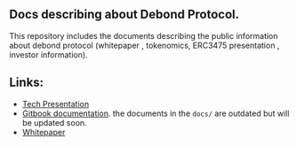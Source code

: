 ## Docs describing about Debond Protocol. 


This repository includes the documents describing the public information about debond protocol (whitepaper , tokenomics, ERC3475 presentation , investor information).

## Links:
- [Tech Presentation](https://github.com/Debond-Protocol/Docs/blob/main/Tech%20presentation.pdf)
- [Gitbook documentation](https://dhruv-malik-1.gitbook.io/overview/smart-contract-packages/debond-loan). the documents in the `docs/` are outdated but will be updated soon.
- [Whitepaper](./DEBOND_Whitepaper_v1.pdf)
